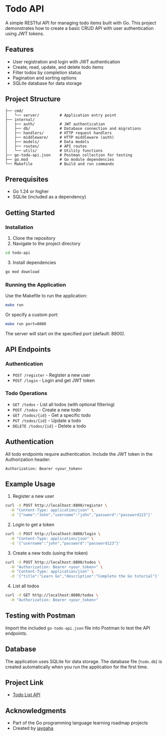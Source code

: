 # Todo API

A simple RESTful API for managing todo items built with Go. This project demonstrates how to create a basic CRUD API with user authentication using JWT tokens.

## Features

- User registration and login with JWT authentication
- Create, read, update, and delete todo items
- Filter todos by completion status
- Pagination and sorting options
- SQLite database for data storage

## Project Structure

```
├── cmd/
│   └── server/         # Application entry point
├── internal/
│   ├── auth/           # JWT authentication
│   ├── db/             # Database connection and migrations
│   ├── handlers/       # HTTP request handlers
│   ├── middleware/     # HTTP middleware (auth)
│   ├── models/         # Data models
│   ├── routes/         # API routes
│   └── utils/          # Utility functions
├── go-todo-api.json    # Postman collection for testing
├── go.mod              # Go module dependencies
└── Makefile            # Build and run commands
```

## Prerequisites

- Go 1.24 or higher
- SQLite (included as a dependency)

## Getting Started

### Installation

1. Clone the repository
2. Navigate to the project directory

```bash
cd todo-api
```

3. Install dependencies

```bash
go mod download
```

### Running the Application

Use the Makefile to run the application:

```bash
make run
```

Or specify a custom port:

```bash
make run port=8080
```

The server will start on the specified port (default: 8800).

## API Endpoints

### Authentication

- `POST /register` - Register a new user
- `POST /login` - Login and get JWT token

### Todo Operations

- `GET /todos` - List all todos (with optional filtering)
- `POST /todos` - Create a new todo
- `GET /todos/{id}` - Get a specific todo
- `PUT /todos/{id}` - Update a todo
- `DELETE /todos/{id}` - Delete a todo

## Authentication

All todo endpoints require authentication. Include the JWT token in the Authorization header:

```
Authorization: Bearer <your_token>
```

## Example Usage

1. Register a new user

```bash
curl -X POST http://localhost:8800/register \
  -H "Content-Type: application/json" \
  -d '{"name":"John","username":"john","password":"password123"}'
```

2. Login to get a token

```bash
curl -X POST http://localhost:8800/login \
  -H "Content-Type: application/json" \
  -d '{"username":"john","password":"password123"}'
```

3. Create a new todo (using the token)

```bash
curl -X POST http://localhost:8800/todos \
  -H "Authorization: Bearer <your_token>" \
  -H "Content-Type: application/json" \
  -d '{"title":"Learn Go","description":"Complete the Go tutorial"}'
```

4. List all todos

```bash
curl -X GET http://localhost:8800/todos \
  -H "Authorization: Bearer <your_token>"
```

## Testing with Postman

Import the included `go-todo-api.json` file into Postman to test the API endpoints.

## Database

The application uses SQLite for data storage. The database file (`todo.db`) is created automatically when you run the application for the first time.

## Project Link

- [Todo List API](https://roadmap.sh/projects/todo-list-api)

## Acknowledgments

- Part of the Go programming language learning roadmap projects
- Created by [jaygaha](https://github.com/jaygaha)